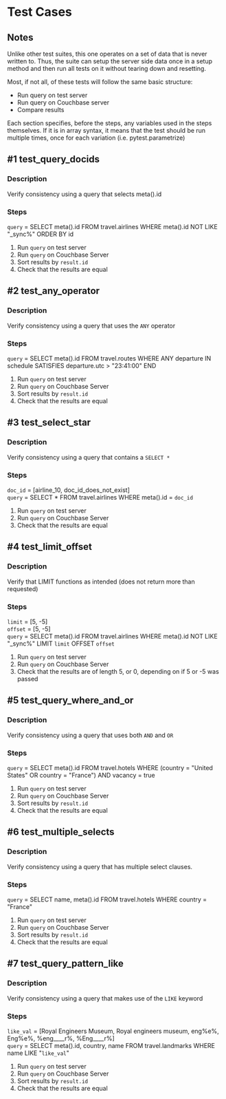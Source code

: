 # Test Cases

## Notes

Unlike other test suites, this one operates on a set of data that is never written to.  Thus,
the suite can setup the server side data once in a setup method and then run all tests on it
without tearing down and resetting.

Most, if not all, of these tests will follow the same basic structure:

- Run query on test server
- Run query on Couchbase server
- Compare results

Each section specifies, before the steps, any variables used in the steps themselves.  If it is
in array syntax, it means that the test should be run multiple times, once for each variation
(i.e. pytest.parametrize)

## #1 test_query_docids

### Description

Verify consistency using a query that selects meta().id

### Steps

`query` = SELECT meta().id FROM travel.airlines WHERE meta().id NOT LIKE "_sync%" ORDER BY id

1. Run `query` on test server
2. Run `query` on Couchbase Server
3. Sort results by `result.id`
4. Check that the results are equal
   
## #2 test_any_operator

### Description

Verify consistency using a query that uses the `ANY` operator

### Steps

`query` = SELECT meta().id FROM travel.routes WHERE ANY departure IN schedule SATISFIES departure.utc > "23:41:00" END

1. Run `query` on test server
2. Run `query` on Couchbase Server
3. Sort results by `result.id`
4. Check that the results are equal

## #3 test_select_star

### Description

Verify consistency using a query that contains a `SELECT *`

### Steps

`doc_id` = [airline_10, doc_id_does_not_exist]<br />
`query` = SELECT * FROM travel.airlines WHERE meta().id = `doc_id`

1. Run `query` on test server
2. Run `query` on Couchbase Server
3. Check that the results are equal

## #4 test_limit_offset

### Description

Verify that LIMIT functions as intended (does not return more than requested)

### Steps

`limit` = [5, -5]<br />
`offset` = [5, -5]<br />
`query` = SELECT meta().id FROM travel.airlines WHERE meta().id NOT LIKE "_sync%" LIMIT `limit` OFFSET `offset`

1. Run `query` on test server
2. Run `query` on Couchbase Server
3. Check that the results are of length 5, or 0, depending on if 5 or -5 was passed

## #5 test_query_where_and_or

### Description

Verify consistency using a query that uses both `AND` and `OR`

### Steps

`query` = SELECT meta().id FROM travel.hotels WHERE (country = "United States" OR country = "France") AND vacancy = true

1. Run `query` on test server
2. Run `query` on Couchbase Server
3. Sort results by `result.id`
4. Check that the results are equal

## #6 test_multiple_selects

### Description

Verify consistency using a query that has multiple select clauses.

### Steps

`query` = SELECT name, meta().id FROM travel.hotels WHERE country = "France"

1. Run `query` on test server
2. Run `query` on Couchbase Server
3. Sort results by `result.id`
4. Check that the results are equal

## #7 test_query_pattern_like

### Description

Verify consistency using a query that makes use of the `LIKE` keyword

### Steps

`like_val` = [Royal Engineers Museum, Royal engineers museum, eng%e%, Eng%e%, %eng____r%, %Eng____r%]<br />
`query` = SELECT meta().id, country, name FROM travel.landmarks WHERE name LIKE "`like_val`"

1. Run `query` on test server
2. Run `query` on Couchbase Server
3. Sort results by `result.id`
4. Check that the results are equal